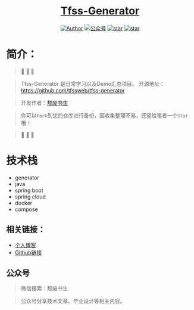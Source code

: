 <h1 align="center"><a href="https://github.com/tfssweb" target="_blank">Tfss-Generator</a></h1>

<p align="center">
<a href="https://tfssweb.github.io/"><img alt="Author" src="https://img.shields.io/badge/author-%E9%A2%93%E5%BA%9F%E4%B9%A6%E7%94%9F-blue.svg"/></a>  <a href="https://tfssweb.github.io/"><img alt="公众号" src="https://img.shields.io/badge/公众号-颓废书生-mauve.svg"/></a>  <a href="https://github.com/tfssweb/tfss-generator"><img alt="star" src="https://img.shields.io/github/stars/tfssweb/tfss-generator.svg?label=Stars&style=social"/></a>  <a href="https://github.com/tfssweb/tfss-generator"><img alt="star" src="https://img.shields.io/github/forks/tfssweb/tfss-generator.svg?label=Forks&style=social"/></a>

</p>

# 简介：
> :whale: :whale: :whale:

> Tfss-Generator 是日常学习以及Demo汇总项目。 开源地址：https://github.com/tfssweb/tfss-generator

> 开发作者：[颓废书生](https://tfssweb.github.io/)

> 你可以`Fork`到您的仓库进行备份，因收集整理不易，还望给笔者一个`Star`哦！

> :whale: :whale: :whale:

# 技术栈

- generator
- java
- spring boot
- spring cloud
- docker
- compose



## 相关链接：

- [个人博客](https://tfssweb.github.io/)
- [Github链接](https://github.com/tfssweb/)


## 公众号

> 微信搜索：颓废书生

> 公众号分享技术文章、毕业设计等相关内容。

